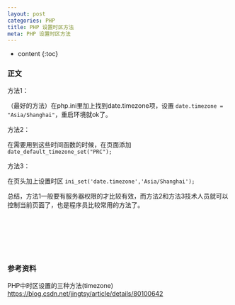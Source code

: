```yaml
---
layout: post
categories: PHP
title: PHP 设置时区方法
meta: PHP 设置时区方法
---
```

* content
{:toc}

### 正文



方法1：

（最好的方法）在php.ini里加上找到date.timezone项，设置 `date.timezone = "Asia/Shanghai"`，重启环境就ok了。

方法2：

在需要用到这些时间函数的时候，在页面添加 `date_default_timezone_set("PRC");`

方法3：

在页头加上设置时区 `ini_set('date.timezone','Asia/Shanghai');`

总结，方法1一般要有服务器权限的才比较有效，而方法2和方法3技术人员就可以控制当前页面了，也是程序员比较常用的方法了。



<br/><br/><br/><br/><br/>
### 参考资料

PHP中时区设置的三种方法(timezone) <https://blog.csdn.net/jingtsy/article/details/80100642>





